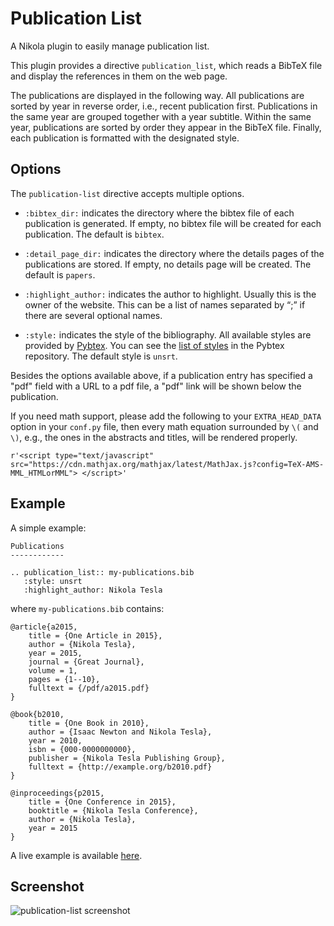 # Publication List

A Nikola plugin to easily manage publication list.

This plugin provides a directive `publication_list`, which reads a BibTeX file
and display the references in them on the web page.

The publications are displayed in the following way. All publications are sorted
by year in reverse order, i.e., recent publication first. Publications in the
same year are grouped together with a year subtitle. Within the same year,
publications are sorted by order they appear in the BibTeX file. Finally, each
publication is formatted with the designated style.

## Options

The `publication-list` directive accepts multiple options.

* `:bibtex_dir:` indicates the directory where the bibtex file of each
  publication is generated. If empty, no bibtex file will be created for each
  publication. The default is `bibtex`.

* `:detail_page_dir:` indicates the directory where the details pages of the
  publications are stored. If empty, no details page will be created. The
  default is `papers`.

* `:highlight_author:` indicates the author to highlight. Usually this is the
  owner of the website. This can be a list of names separated by “;” if there are several
  optional names.

* `:style:` indicates the style of the bibliography. All available styles are
  provided by [Pybtex][]. You can see the [list of styles][] in the Pybtex
  repository. The default style is `unsrt`.

Besides the options available above, if a publication entry has specified a
"pdf" field with a URL to a pdf file, a "pdf" link will be shown below the
publication.

If you need math support, please add the following to your `EXTRA_HEAD_DATA`
option in your `conf.py` file, then every math equation surrounded by `\(` and
`\)`, e.g., the ones in the abstracts and titles, will be rendered properly.

    r'<script type="text/javascript" src="https://cdn.mathjax.org/mathjax/latest/MathJax.js?config=TeX-AMS-MML_HTMLorMML"> </script>'

## Example

A simple example:

    Publications
    ------------

    .. publication_list:: my-publications.bib
       :style: unsrt
       :highlight_author: Nikola Tesla

where `my-publications.bib` contains:

    @article{a2015,
        title = {One Article in 2015},
        author = {Nikola Tesla},
        year = 2015,
        journal = {Great Journal},
        volume = 1,
        pages = {1--10},
        fulltext = {/pdf/a2015.pdf}
    }

    @book{b2010,
        title = {One Book in 2010},
        author = {Isaac Newton and Nikola Tesla},
        year = 2010,
        isbn = {000-0000000000},
        publisher = {Nikola Tesla Publishing Group},
        fulltext = {http://example.org/b2010.pdf}
    }

    @inproceedings{p2015,
        title = {One Conference in 2015},
        booktitle = {Nikola Tesla Conference},
        author = {Nikola Tesla},
        year = 2015
    }

A live example is available [here](http://www.shudan.me/).

## Screenshot

![publication-list screenshot](http://plugins.getnikola.com/__data__/publication-list-screenshot.png)

[list of styles]: https://bitbucket.org/pybtex-devs/pybtex/src/master/pybtex/style/formatting/
[Pybtex]: http://pybtex.org
